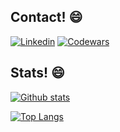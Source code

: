 ## Contact! 😄

[![Linkedin](https://img.shields.io/static/v1?label=&style=flat-square&logo=linkedin&message=Linkedin&color=blue)](https://www.linkedin.com/in/gporto314/) [![Codewars](https://img.shields.io/static/v1?label=&style=flat-square&logo=Codewars&message=Codewars&color=424242)](https://www.codewars.com/users/gpsnts)

## Stats! 😄

[![Github stats](https://github-readme-stats.vercel.app/api?username=gpsnts&hide=stars,prs,issues,contribs&count_private=true&show_icons=true&theme=synthwave&hide_rank=true)](https://github.com/anuraghazra/github-readme-stats)

[![Top Langs](https://github-readme-stats.vercel.app/api/top-langs/?username=gpsnts&count_private=true&show_icons=true&theme=synthwave&hide_rank=true)](https://github.com/anuraghazra/github-readme-stats)

<!--
**gpsnts/gpsnts** is a ✨ _special_ ✨ repository because its `README.md` (this file) appears on your GitHub profile.

Here are some ideas to get you started:

- 🔭 I’m currently working on ...
- 🌱 I’m currently learning ...
- 👯 I’m looking to collaborate on ...
- 🤔 I’m looking for help with ...
- 💬 Ask me about ...
- 📫 How to reach me: ...
- 😄 Pronouns: ...
- ⚡ Fun fact: ...
-->
